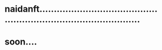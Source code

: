 # naidanft........................................................................................
# soon....
